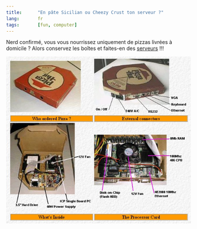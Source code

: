 ```yaml
---
title:      "En pâte Sicilian ou Cheezy Crust ton serveur ?"
lang:       fr
tags:       [fun, computer]
---
```



Nerd confirmé, vous vous nourrissez uniquement de pizzas livrées à domicile ? Alors conservez les boîtes et faites-en des [serveurs](http://www.jrcs.co.uk/Free_Stuff.html) !!!

![](art37-1.jpg "image 646 x 583")
